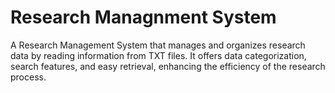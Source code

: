 # Research Managnment System

A Research Management System that manages and organizes research data by reading information from TXT files. It offers data categorization, search features, and easy retrieval, enhancing the efficiency of the research process.

